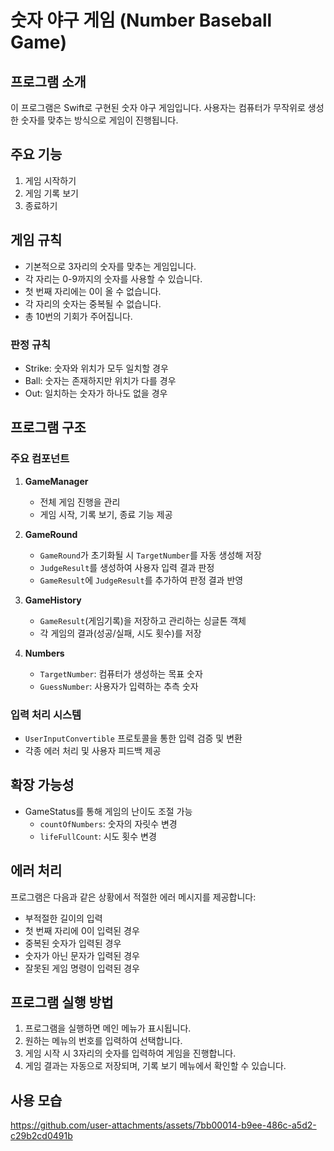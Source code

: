 # 숫자 야구 게임 (Number Baseball Game)

## 프로그램 소개
이 프로그램은 Swift로 구현된 숫자 야구 게임입니다. 사용자는 컴퓨터가 무작위로 생성한 숫자를 맞추는 방식으로 게임이 진행됩니다.

## 주요 기능
1. 게임 시작하기
2. 게임 기록 보기
3. 종료하기

## 게임 규칙
- 기본적으로 3자리의 숫자를 맞추는 게임입니다.
- 각 자리는 0-9까지의 숫자를 사용할 수 있습니다.
- 첫 번째 자리에는 0이 올 수 없습니다.
- 각 자리의 숫자는 중복될 수 없습니다.
- 총 10번의 기회가 주어집니다.

### 판정 규칙
- Strike: 숫자와 위치가 모두 일치할 경우
- Ball: 숫자는 존재하지만 위치가 다를 경우
- Out: 일치하는 숫자가 하나도 없을 경우

## 프로그램 구조

### 주요 컴포넌트
1. **GameManager**
   - 전체 게임 진행을 관리
   - 게임 시작, 기록 보기, 종료 기능 제공

2. **GameRound**
   - `GameRound`가 초기화될 시 `TargetNumber`를 자동 생성해 저장
   - `JudgeResult`를 생성하여 사용자 입력 결과 판정
   - `GameResult`에 `JudgeResult`를 추가하여 판정 결과 반영

3. **GameHistory**
   - `GameResult`(게임기록)을 저장하고 관리하는 싱글톤 객체
   - 각 게임의 결과(성공/실패, 시도 횟수)를 저장

4. **Numbers**
   - `TargetNumber`: 컴퓨터가 생성하는 목표 숫자
   - `GuessNumber`: 사용자가 입력하는 추측 숫자

### 입력 처리 시스템
- `UserInputConvertible` 프로토콜을 통한 입력 검증 및 변환
- 각종 에러 처리 및 사용자 피드백 제공

## 확장 가능성
- GameStatus를 통해 게임의 난이도 조절 가능
  - `countOfNumbers`: 숫자의 자릿수 변경
  - `lifeFullCount`: 시도 횟수 변경

## 에러 처리
프로그램은 다음과 같은 상황에서 적절한 에러 메시지를 제공합니다:
- 부적절한 길이의 입력
- 첫 번째 자리에 0이 입력된 경우
- 중복된 숫자가 입력된 경우
- 숫자가 아닌 문자가 입력된 경우
- 잘못된 게임 명령이 입력된 경우

## 프로그램 실행 방법
1. 프로그램을 실행하면 메인 메뉴가 표시됩니다.
2. 원하는 메뉴의 번호를 입력하여 선택합니다.
3. 게임 시작 시 3자리의 숫자를 입력하여 게임을 진행합니다.
4. 게임 결과는 자동으로 저장되며, 기록 보기 메뉴에서 확인할 수 있습니다.

## 사용 모습

https://github.com/user-attachments/assets/7bb00014-b9ee-486c-a5d2-c29b2cd0491b

